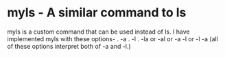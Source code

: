 # myls - A similar command to ls

myls is a custom command that can be used instead of ls.
I have implemented myls with these options-
    . -a
    . -l
    . -la or -al  or -a -l or -l -a (all of these options interpret both of -a and -l.)
